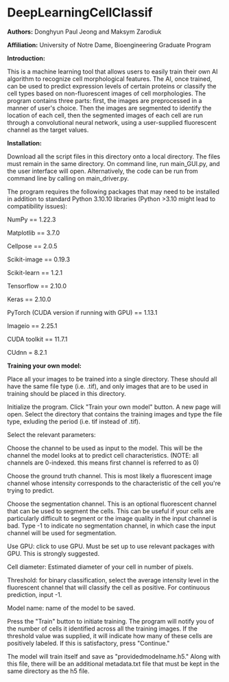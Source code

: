 # DeepLearningCellClassif

<b>Authors:</b> Donghyun Paul Jeong and Maksym Zarodiuk 

<b>Affiliation:</b> University of Notre Dame, Bioengineering Graduate Program

<b>Introduction:</b>


This is a machine learning tool that allows users to easily train their own AI algorithm to recognize cell morphological features. The AI, once trained, can be used to predict expression levels of certain proteins or classify the cell types based on non-fluorescent images of cell morphologies. The program contains three parts: first, the images are preprocessed in a manner of user's choice. Then the images are segmented to identify the location of each cell, then the segmented images of each cell are run through a convolutional neural network, using a user-supplied fluorescent channel as the target values. 

<b>Installation: </b>


Download all the script files in this directory onto a local directory. The files must remain in the same directory. On command line, run main_GUI.py, and the user interface will open. Alternatively, the code can be run from command line by calling on main_driver.py. 

The program requires the following packages that may need to be installed in addition to standard Python 3.10.10 libraries (Python >3.10 might lead to compatibility issues):

NumPy == 1.22.3

Matplotlib == 3.7.0

Cellpose == 2.0.5

Scikit-image == 0.19.3

Scikit-learn == 1.2.1

Tensorflow == 2.10.0

Keras == 2.10.0

PyTorch (CUDA version if running with GPU) == 1.13.1

Imageio == 2.25.1

CUDA toolkit == 11.7.1

CUdnn = 8.2.1


<b>Training your own model:</b>

Place all your images to be trained into a single directory. These should all have the same file type (i.e. .tif), and only images that are to be used in training should be placed in this directory. 

Initialize the program. Click "Train your own model" button. A new page will open. Select the directory that contains the training images and type the file type, exluding the period (i.e. tif instead of .tif).

Select the relevant parameters: 

Choose the channel to be used as input to the model. This will be the channel the model looks at to predict cell characteristics. (NOTE: all channels are 0-indexed. this means first channel is referred to as 0)

Choose the ground truth channel. This is most likely a fluorescent image channel whose intensity corresponds to the characteristic of the cell you're trying to predict. 

Choose the segmentation channel. This is an optional fluorescent channel that can be used to segment the cells. This can be useful if your cells are particularly difficult to segment or the image quality in the input channel is bad. Type -1 to indicate no segmentation channel, in which case the input channel will be used for segmentation. 

Use GPU: click to use GPU. Must be set up to use relevant packages with GPU. This is strongly suggested.

Cell diameter: Estimated diameter of your cell in number of pixels. 

Threshold: for binary classification, select the average intensity level in the fluorescent channel that will classify the cell as positive. For continuous prediction, input -1. 

Model name: name of the model to be saved. 

Press the "Train" button to initiate training. The program will notify you of the number of cells it identified across all the training images. If the threshold value was supplied, it will indicate how many of these cells are positively labeled. If this is satisfactory, press "Continue."

The model will train itself and save as "providedmodelname.h5." Along with this file, there will be an additional metadata.txt file that must be kept in the same directory as the h5 file. 
